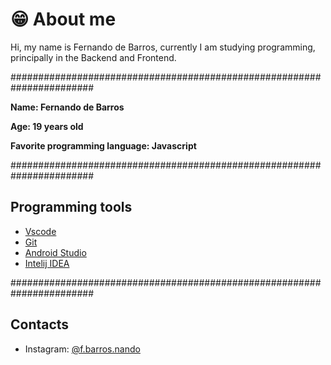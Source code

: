 # 😁 About me

Hi, my name is Fernando de Barros, currently I am studying programming,<br> 
principally in the Backend and Frontend.

#######################################################################

**<p>Name: Fernando de Barros</p>**
**<p>Age: 19 years old</p>**
**<p>Favorite programming language: Javascript</p>**
#######################################################################
## Programming tools
  - [Vscode](https://code.visualstudio.com)
  - [Git](https://git-scm.com)
  - [Android Studio](https://developer.android.com/studio)
  - [Intelij IDEA](https://www.jetbrains.com/pt-br/idea/)


#######################################################################


## Contacts

- Instagram: [@f.barros.nando](https://www.instagram.com/f.barros.nando/)
